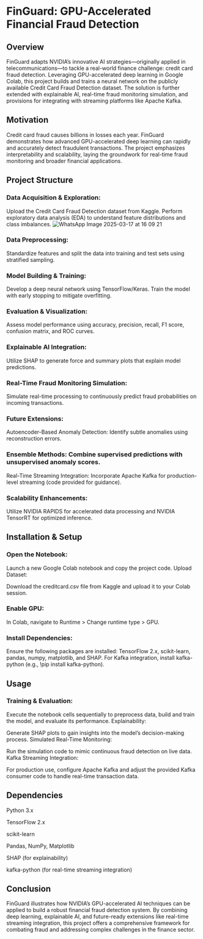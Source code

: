 # FinGuard: GPU-Accelerated Financial Fraud Detection
## Overview
FinGuard adapts NVIDIA’s innovative AI strategies—originally applied in telecommunications—to tackle a real-world finance challenge: credit card fraud detection. Leveraging GPU-accelerated deep learning in Google Colab, this project builds and trains a neural network on the publicly available Credit Card Fraud Detection dataset. The solution is further extended with explainable AI, real-time fraud monitoring simulation, and provisions for integrating with streaming platforms like Apache Kafka.

## Motivation
Credit card fraud causes billions in losses each year. FinGuard demonstrates how advanced GPU-accelerated deep learning can rapidly and accurately detect fraudulent transactions. The project emphasizes interpretability and scalability, laying the groundwork for real-time fraud monitoring and broader financial applications.

## Project Structure
### Data Acquisition & Exploration:
Upload the Credit Card Fraud Detection dataset from Kaggle.
Perform exploratory data analysis (EDA) to understand feature distributions and class imbalances.
![WhatsApp Image 2025-03-17 at 16 09 21](https://github.com/user-attachments/assets/092ae1e6-92dc-4f7b-8a63-1c3c747ba972)

### Data Preprocessing:
Standardize features and split the data into training and test sets using stratified sampling.

### Model Building & Training:
Develop a deep neural network using TensorFlow/Keras.
Train the model with early stopping to mitigate overfitting.

### Evaluation & Visualization:
Assess model performance using accuracy, precision, recall, F1 score, confusion matrix, and ROC curves.

### Explainable AI Integration:
Utilize SHAP to generate force and summary plots that explain model predictions.

### Real-Time Fraud Monitoring Simulation:
Simulate real-time processing to continuously predict fraud probabilities on incoming transactions.

### Future Extensions:
Autoencoder-Based Anomaly Detection: Identify subtle anomalies using reconstruction errors.

### Ensemble Methods: Combine supervised predictions with unsupervised anomaly scores.
Real-Time Streaming Integration: Incorporate Apache Kafka for production-level streaming (code provided for guidance).

### Scalability Enhancements: 
Utilize NVIDIA RAPIDS for accelerated data processing and NVIDIA TensorRT for optimized inference.

## Installation & Setup

### Open the Notebook:
Launch a new Google Colab notebook and copy the project code.
Upload Dataset:

Download the creditcard.csv file from Kaggle and upload it to your Colab session.

### Enable GPU:
In Colab, navigate to Runtime > Change runtime type > GPU.

### Install Dependencies:
Ensure the following packages are installed: TensorFlow 2.x, scikit-learn, pandas, numpy, matplotlib, and SHAP.
For Kafka integration, install kafka-python (e.g., !pip install kafka-python).

## Usage
### Training & Evaluation:

Execute the notebook cells sequentially to preprocess data, build and train the model, and evaluate its performance.
Explainability:

Generate SHAP plots to gain insights into the model’s decision-making process.
Simulated Real-Time Monitoring:

Run the simulation code to mimic continuous fraud detection on live data.
Kafka Streaming Integration:

For production use, configure Apache Kafka and adjust the provided Kafka consumer code to handle real-time transaction data.

## Dependencies
Python 3.x

TensorFlow 2.x

scikit-learn

Pandas, NumPy, Matplotlib

SHAP (for explainability)

kafka-python (for real-time streaming integration)

## Conclusion
FinGuard illustrates how NVIDIA’s GPU-accelerated AI techniques can be applied to build a robust financial fraud detection system. By combining deep learning, explainable AI, and future-ready extensions like real-time streaming integration, this project offers a comprehensive framework for combating fraud and addressing complex challenges in the finance sector.
